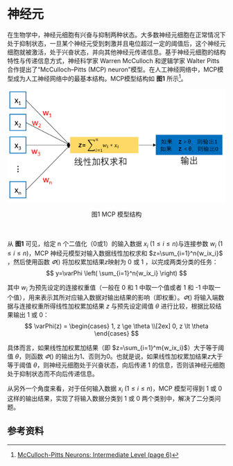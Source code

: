 # 神经元

在生物学中，神经元细胞有兴奋与抑制两种状态。大多数神经元细胞在正常情况下处于抑制状态，一旦某个神经元受到刺激并且电位超过一定的阈值后，这个神经元细胞就被激活，处于兴奋状态，并向其他神经元传递信息。基于神经元细胞的结构特性与传递信息方式，神经科学家 Warren McCulloch 和逻辑学家 Walter Pitts 合作提出了“McCulloch–Pitts (MCP) neuron”模型。在人工神经网络中，MCP模型成为人工神经网络中的最基本结构。MCP模型结构如 **图1** 所示[^1]。

![图1 MCP 模型结构](../../../images/deep_learning/basic_concepts/neurons.png)

<center>图1 MCP 模型结构</center><br></br>

从 **图1** 可见，给定 n 个二值化（0或1）的输入数据 $x_i$ ($1\le i\le n$)与连接参数 $w_i$ ($1\le i\le n$)，MCP 神经元模型对输入数据线性加权求和 $z=\sum_{i=1}^n{w_ix_i}$ ，然后使用函数 $\varPhi \left(  \right)$ 将加权累加结果$z$映射为 0 或 1 ，以完成两类分类的任务：
$$
y=\varPhi \left( \sum_{i=1}^n{w_ix_i} \right)
$$

其中 $w_i$ 为预先设定的连接权重值（一般在 0 和 1 中取一个值或者 1 和 -1 中取一个值），用来表示其所对应输入数据对输出结果的影响（即权重）。$\varPhi \left(  \right)$ 将输入端数据与连接权重所得线性加权累加结果 $z$ 与预先设定阈值 $\theta$ 进行比较，根据比较结果输出 1 或 0：
$$
\varPhi(z) = \begin{cases}
1, z \ge \theta \\[2ex]
0, z \lt \theta
\end{cases}
$$

具体而言，如果线性加权累加结果（即 $z=\sum_{i=1}^m{w_ix_i}$）大于等于阈值 $\theta$，则函数 $\varPhi \left(  \right)$ 的输出为1、否则为0。也就是说，如果线性加权累加结果$z$大于等于阈值 $\theta$，则神经元细胞处于兴奋状态，向后传递 1 的信息，否则该神经元细胞处于抑制状态而不向后传递信息。

从另外一个角度来看，对于任何输入数据 $x_i$ ($1\le i\le n$)，MCP 模型可得到 1 或 0 这样的输出结果，实现了将输入数据分类到 1 或 0 两个类别中，解决了二分类问题。

## 参考资料
[^1]: [McCulloch-Pitts Neurons: Intermediate Level (page 6)](https://mind.ilstu.edu/curriculum/mcp_neurons/mcp_neuron_intermed6.html)


